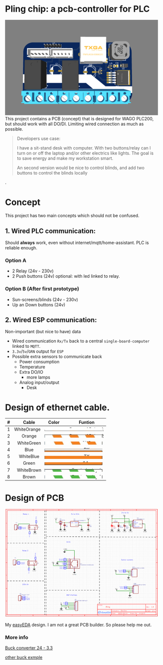 # Pling chip: a pcb-controller for PLC

<img src="readme_resources\pling_relays_3d.png"  />
This project contains a PCB (concept) that is designed for WAGO PLC200, but should work with all DO/DI. Limiting wired connection as much as possible.

> Developers use case:
>
> I have a sit-stand desk with computer. With two buttons/relay can I turn on or off the laptop and/or other electrics like lights. The goal is to save energy and make my workstation smart.
>
> An second version would be nice to control blinds, and add two buttons to control the blinds locally

.

# Concept

This project has two main concepts which should not be confused.

## 1. Wired PLC communication:

Should **always** work, even without internet/mqtt/home-assistant. PLC is reliable enough.

### Option A

- 2 Relay (24v - 230v)
- 2 Push buttons (24v) optional: with led linked to relay.

### Option B (After first prototype)

- Sun-screens/blinds (24v - 230v)
- Up an Down buttons (24v)

## 2. Wired ESP communication:

Non-important (but nice to have) data

- Wired communication `Rx/Tx` back to a central `single-board-computer` linked to `MQTT`.
- `3.3v`/`5v`/`GRN` output for `ESP`
- Possible extra sensors to communicate back
  - Power consumption
  - Temperature
  - Extra DO/IO
    - more lamps
  - Analog input/output
    - Desk

# Design of ethernet cable.

|  #  |             Cable             |                                                                 Color&nbsp; &nbsp; &nbsp;                                                                  |      Funtion      |
| :-: | :---------------------------: | :--------------------------------------------------------------------------------------------------------------------------------------------------------: | :---------------: |
|  1  | WhiteOrange&nbsp;&nbsp;&nbsp; | <img src="readme_resources\rj45.jpg"  style="position: absolute; min-height:100px; clip: rect(5px,192px,15px,0px); transform:translate(-40px, -10px);" />  | Return of Pulse 1 |
|  2  |            Orange             | <img src="readme_resources\rj45.jpg"  style="position: absolute; min-height:100px; clip: rect(15px,192px,25px,0px); transform:translate(-40px, -20px);" /> | Return of Pulse 2 |
|  3  |          WhiteGreen           | <img src="readme_resources\rj45.jpg"  style="position: absolute; min-height:100px; clip: rect(26px,192px,36px,0px); transform:translate(-40px, -30px);" /> |        GND        |
|  4  |             Blue              | <img src="readme_resources\rj45.jpg"  style="position: absolute; min-height:100px; clip: rect(38px,192px,48px,0px); transform:translate(-40px, -40px);" /> |        RX         |
|  5  |           WhiteBlue           | <img src="readme_resources\rj45.jpg"  style="position: absolute; min-height:100px; clip: rect(48px,192px,58px,0px); transform:translate(-40px, -50px);" /> |        TX         |
|  6  |             Green             | <img src="readme_resources\rj45.jpg"  style="position: absolute; min-height:100px; clip: rect(59px,192px,69px,0px); transform:translate(-40px, -62px);" /> |        24v        |
|  7  |          WhiteBrown           | <img src="readme_resources\rj45.jpg"  style="position: absolute; min-height:100px; clip: rect(70px,192px,80px,0px); transform:translate(-40px, -74px);" /> |  Feed of relay 1  |
|  8  |             Brown             | <img src="readme_resources\rj45.jpg"  style="position: absolute; min-height:100px; clip: rect(80px,192px,90px,0px); transform:translate(-40px, -84px);" /> |  Feed of relay 2  |

# Design of PCB

<img src="readme_resources\pling_relays_schema.png"  />

My [easyEDA](https://easyeda.com/editor#id=6322c5ac72684001988da50a786b0ca6|d3c61f0f50fa44159afa5726d664ce04) design. I am not a great PCB builder. So please help me out.

### More info

[Buck converter 24 - 3.3](https://electronicsworkshops.com/2021/01/02/design-of-24v-to-3-3v-buck-converter/)

[other buck exmple](https://www.pcbway.com/project/shareproject/3_3V_5A_DC_DC_Converter.html)
